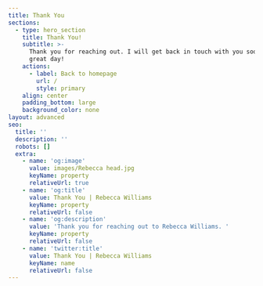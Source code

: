 ```yaml
---
title: Thank You
sections:
  - type: hero_section
    title: Thank You!
    subtitle: >-
      Thank you for reaching out. I will get back in touch with you soon. Have a
      great day!
    actions:
      - label: Back to homepage
        url: /
        style: primary
    align: center
    padding_bottom: large
    background_color: none
layout: advanced
seo:
  title: ''
  description: ''
  robots: []
  extra:
    - name: 'og:image'
      value: images/Rebecca head.jpg
      keyName: property
      relativeUrl: true
    - name: 'og:title'
      value: Thank You | Rebecca Williams
      keyName: property
      relativeUrl: false
    - name: 'og:description'
      value: 'Thank you for reaching out to Rebecca Williams. '
      keyName: property
      relativeUrl: false
    - name: 'twitter:title'
      value: Thank You | Rebecca Williams
      keyName: name
      relativeUrl: false
---
```

